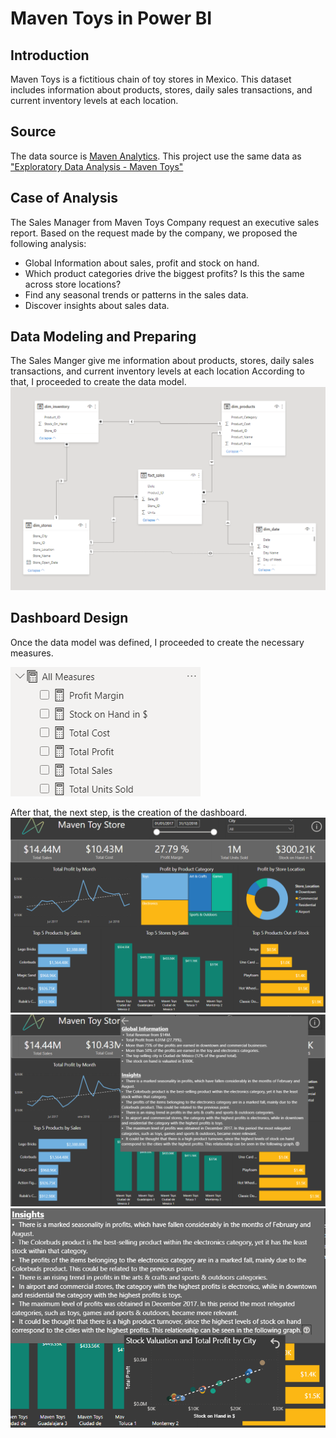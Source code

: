# Maven Toys in Power BI #

## Introduction ##
Maven Toys is a fictitious chain of toy stores in Mexico. This dataset includes information about products, stores, daily sales transactions, and current inventory levels at each location. 

## Source ##
The data source is [Maven Analytics]( https://www.mavenanalytics.io/data-playground).
This project use the same data as ["Exploratory Data Analysis - Maven Toys"](https://github.com/morales-francisco/SQL-Projects/tree/main/ToysMaven)

## Case of Analysis ##

The Sales Manager from Maven Toys Company request an executive sales report.
Based on the request made by the company, we proposed the following analysis:
- Global Information about sales, profit and stock on hand.
- Which product categories drive the biggest profits? Is this the same across store locations?
- Find any seasonal trends or patterns in the sales data.
- Discover insights about sales data.

## Data Modeling and Preparing ##

The Sales Manger give me information about products, stores, daily sales transactions, and current inventory levels at each location
According to that, I proceeded to create the data model.
![data-model](Images/data-model.png)

## Dashboard Design ##

Once the data model was defined, I proceeded to create the necessary measures.

![measures](Images/measures.png)

After that, the next step, is the creation of the dashboard.
![dashboard-1](Images/dashboard-1.png)
![insights-1](Images/insights-1.png)
![insights-2](Images/insigths-2.png)











